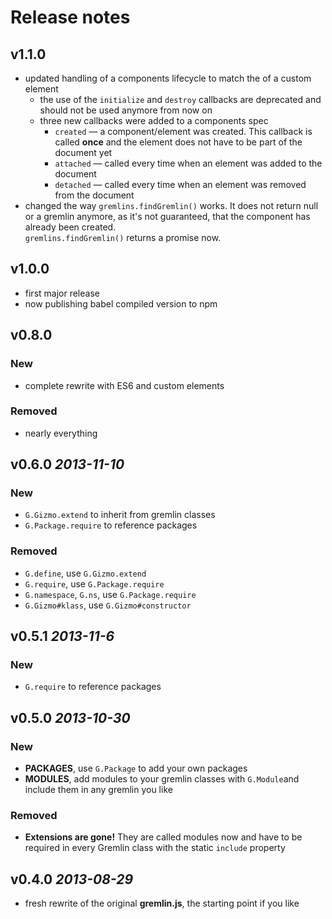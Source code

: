 # Release notes
## v1.1.0

- updated handling of a components lifecycle to match the of a custom element
    - the use of the `initialize` and `destroy` callbacks are deprecated and should not be used anymore from now on
    - three new callbacks were added to a components spec
        - `created` — a component/element was created. This callback is called **once** and the element does not have to be part of the document yet
        - `attached` — called every time when an element was added to the document
        - `detached` — called every time when an element was removed from the document
- changed the way `gremlins.findGremlin()` works. It does not return null or a gremlin anymore, as it's not guaranteed, that the component has already been created.  
`gremlins.findGremlin()` returns a promise now.
## v1.0.0

- first major release
- now publishing babel compiled version to npm

## v0.8.0

### New

- complete rewrite with ES6 and custom elements

### Removed

- nearly everything

## v0.6.0 *2013-11-10*

### New

- `G.Gizmo.extend` to inherit from gremlin classes
- `G.Package.require` to reference packages

### Removed

- `G.define`, use `G.Gizmo.extend`
- `G.require`, use `G.Package.require`
- `G.namespace`, `G.ns`, use `G.Package.require`
- `G.Gizmo#klass`, use `G.Gizmo#constructor` 

## v0.5.1 *2013-11-6*

### New

- `G.require` to reference packages

## v0.5.0 *2013-10-30*

### New

- **PACKAGES**, use `G.Package` to add your own packages
- **MODULES**, add modules to your gremlin classes with `G.Module`and include them in any gremlin you like

### Removed

- **Extensions are gone!** They are called modules now and have to be required in every Gremlin class with the static `include` property

## v0.4.0 *2013-08-29*

- fresh rewrite of the original **gremlin.js**, the starting point if you like